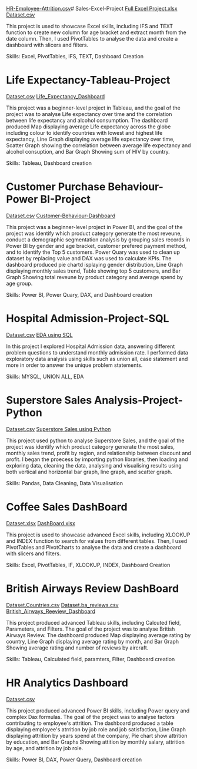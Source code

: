 [HR-Employee-Attrition.csv](https://github.com/user-attachments/files/20588145/HR-Employee-Attrition.csv)# Sales-Excel-Project
[Full Excel Project.xlsx](https://github.com/user-attachments/files/20244280/Full.Excel.Project.xlsx)  [Dataset.csv](https://github.com/user-attachments/files/20244572/retail_sales_dataset.1.csv)

This project is used to showcase Excel skills, including IFS and TEXT function to create new column for age bracket and extract month from the date column. Then, I used PivotTables to analyse the data and create a dashboard with slicers and filters.

Skills: Excel, PivotTables, IFS, TEXT, Dashboard Creation





# Life Expectancy-Tableau-Project
[Dataset.csv](https://github.com/user-attachments/files/20244768/who_life_exp.csv)     [Life_Expectancy_Dashboard](https://public.tableau.com/app/profile/waliat.adebayo.bada/viz/Book2_17473825009910/Dashboard1)

This project was a beginner-level project in Tableau, and the goal of the project was to analyse Life expectancy over time and the correlation between life expectancy and alcohol consumption. The dashboard produced Map displaying average Life expectancy across the globe including colour to identify countries with lowest and highest life expectancy, Line Graph displaying average life expectancy over time, Scatter Graph showing the correlation between average life expectancy and alcohol consuption, and Bar Graph Showing sum of HIV by country. 

Skills: Tableau, Dashboard creation




# Customer Purchase Behaviour-Power BI-Project
[Dataset.csv](https://github.com/user-attachments/files/20415801/ecommerce_customer_data_custom_ratios.csv)     [Customer-Behaviour-Dashboard](https://github.com/Waliat-Bada/Data-Analysis-Portfolio/blob/main/Customer%20Purchase%20behaviour%20and%20sales%20analysis.pbix)

This project was a beginner-level project in Power BI, and the goal of the project was identify which product category generate the most reveune, conduct a demographic segmentation analysis by grouping sales records in Power BI by gender and age bracket, customer prefered payment method, and to identify the Top 5 customers. Power Quary was used to clean up dataset by replacing value and DAX was used to calculate KPIs. The dashboard produced pie chartd isplaying gender distribution, Line Graph displaying monthly sales trend, Table showing top 5 customers, and Bar Graph Showing total reveune by product category and average spend by age group.

Skills: Power BI, Power Quary, DAX, and Dashboard creation




# Hospital Admission-Project-SQL
[Dataset.csv](https://github.com/user-attachments/files/20442897/admission.csv)                            [EDA using SQL](https://github.com/Waliat-Bada/Data-Analysis-Portfolio/blob/main/EDA%20using%20SQL)

In this project I explored Hospital Admission data, answering different problem questions to understand monthly admission rate. I performed data exploratory data analysis using skills such as union all, case statement and more in order to answer the unique problem statements.

Skills: MYSQL, UNION ALL, EDA





# Superstore Sales Analysis-Project-Python

[Dataset.csv](https://github.com/user-attachments/files/20457998/Superstore.csv)        [Superstore Sales using Python](https://github.com/Waliat-Bada/Data-Analysis-Portfolio/blob/a4ced9710c40f8b06f3629873a9518bc731c65e1/Superstore_Sales_Analysis_Python.ipynb)


This project used python to analyse Superstore Sales, and the goal of the project was identify which product category generate the most sales, monthly sales trend, profit by region, and relationship between discount and profit. I began the proecess by importing python libraries, then loading and exploring data, cleaning the data, analysing and visualising results using both vertical and horizontal bar graph, line graph, and scatter graph.  

Skills: Pandas, Data Cleaning, Data Visualisation




# Coffee Sales DashBoard 

[Dataset.xlsx](https://github.com/user-attachments/files/20540208/coffeeOrdersData.xlsx) [DashBoard.xlsx](https://github.com/user-attachments/files/20540214/Coffee_Sales_Project1.xlsx)


This project is used to showcase advanced Excel skills, including XLOOKUP and INDEX function to search for values from different tables. Then, I used PivotTables and PivotCharts to analyse the data and create a dashboard with slicers and filters.

Skills: Excel, PivotTables, IF, XLOOKUP, INDEX, Dashboard Creation



# British Airways Review DashBoard   
[Dataset.Countries.csv](https://github.com/user-attachments/files/20554204/Countries.csv)   [Dataset.ba_reviews.csv](https://github.com/user-attachments/files/20554238/ba_reviews.csv) [British_Airways_Reeview_Dashboard](https://public.tableau.com/app/profile/waliat.adebayo.bada/viz/BritishAirwaysReview_17488768419740/Dashboard1?publish=yes)

This project produced advanced Tableau skills, including Calcuted field, Parameters, and Filters. The goal of the project was to analyse British Airways Review. The dashboard produced Map displaying average rating by country, Line Graph displaying average rating by month, and Bar Graph Showing average rating and number of reviews by aircraft. 

Skills: Tableau, Calculated field, paramters, Filter, Dashboard creation



# HR Analytics Dashboard
  

[Dataset.csv](https://github.com/user-attachments/files/20588611/HR-Employee-Attrition.csv) 

This project produced advanced Power BI skills, including Power query and complex Dax formulas. The goal of the project was to analyse factors contributing to employee's attrition. The dashboard produced a table displaying employee's atrrition by job role and job satisfaction, Line Graph displaying attrition by years spend at the company, Pie chart show attrition by education, and Bar Graphs Showing attition by monthly salary, attrition by age, and attrition by job role. 

Skills: Power BI, DAX, Power Query, Dashboard creation

